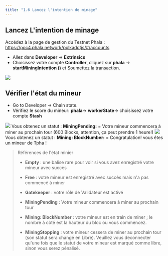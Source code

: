 ```yaml
---
title: "1.6 Lancez l'intention de minage"
---
```


## Lancez L'intention de minage
Accédez à la page de gestion du Testnet Phala : [https://poc4.phala.network/polkadotjs/#/accounts ](https://poc4.phala.network/polkadotjs/#/accounts )
- Allez dans **Developer** -> **Extrinsics** 
- Choisissez votre compte **Controller**, cliquez sur **phala** -> **startMiningIntention ()** et Soumettez la transaction.

![](/images/docs/poc4-fr/3.2_Start_Mining.png)

## Vérifier l'état du mineur
- Go to Developer -> Chain state.
- Vérifiez le score du mineur: **phala**-> **workerState**-> choisissez votre compte **Stash**

![](/images/docs/poc4-fr/3.2_mining_pending.png)
Vous obtenez un statut : **MiningPending:** = Votre mineur commencera à miner au prochain tour (600 Blocks, attention, ça peut prendre 1 heure!)
![](/images/docs/poc4-fr/3.2_minning_state.png)
Vous obtenez un statut : **Mining: BlockNumber:** = Congratulation! vous êtes un mineur de Tpha ! 

<blockquote> Références de l'état minier
 
- **Empty** : une balise rare pour voir si vous avez enregistré votre mineur avec succès 

- **Free** : votre mineur est enregistré avec succès mais n'a pas commencé à miner 

- **Gatekeeper** : votre rôle de Validateur est activé 

- **MiningPending** : Votre mineur commencera à miner au prochain tour 

- **Mining: BlockNumber** : votre mineur est en train de miner ; le nombre à côté est la hauteur du bloc ou vous commencez.

- **MiningStopping** : votre mineur cessera de miner au prochain tour (son statut sera changé en Libre). Veuillez vous deconnecter qu'une fois que le statut de votre mineur est marqué comme libre, sinon vous serez pénalisé.</blockquote>

